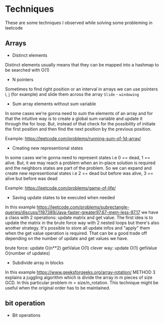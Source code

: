 # Techniques

These are some techniques I observed while solving some probleming in leetcode

## Arrays

* Distinct elements

Distinct elements usually means that they can be mapped into a hashmap to be searched with O(1)

* N pointers

Sometimes to find right position or an interval in arrays we can use pointers i, j (for example) and slide them across the array
`Slide` - `windowing`

* Sum array elements without sum variable

In some cases we're gonna need to sum the elements of an array and for that the intuitive way is to create a global sum variable and update it through the for loop.
But, instead of that check for the possibility of initiate the first position and then find the next position by the previous position.

Example: https://leetcode.com/problems/running-sum-of-1d-array/

* Creating new representional states

In some cases we're gonna need to represent states i.e 0 == dead, 1 == alive. But, it we may reach a problem when an in-place solution is required and the neighbors states are part of the problem. 
So we can expand and create new representional states i.e 2 == dead but before was alive, 3 == alive but before was dead

Example: https://leetcode.com/problems/game-of-life/

* Saving update states to be executed when needed

In this example https://leetcode.com/problems/subrectangle-queries/discuss/1187389/Java-faster-greater97.67-mem-less-97.17 we have a class with 2 operations: update matrix and get value.
The first idea is to update the matrix in the brute force way with 2 nested loops but there's also another strategy. It's possible to store all update infos and "apply" them when the get value operation is
required. That can be a good trade off depending on the number of update and get values we have.

brute force: update O(n**2) getValue O(1)
clever way: update O(1) getValue O(number of updates)

* Subdivide array in blocks

In this example https://www.geeksforgeeks.org/array-rotation/ METHOD 3 explains a juggling algorithm which is divide the array in m pieces of size GCD. In this
particular problem m = size/n_rotation. This technique might be useful when the original order has to be maintained.

## bit operation

* Bit operations
